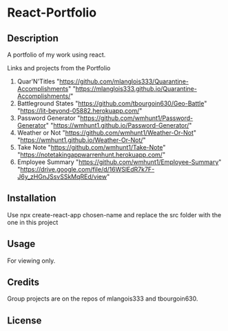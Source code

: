 # React-Portfolio
## Description
A portfolio of my work using react.

Links and projects from the Portfolio
1. Quar'N'Titles
"https://github.com/mlanglois333/Quarantine-Accomplishments"
"https://mlanglois333.github.io/Quarantine-Accomplishments/"
2. Battleground States
"https://github.com/tbourgoin630/Geo-Battle"
"https://lit-beyond-05882.herokuapp.com/"
3. Password Generator
"https://github.com/wmhunt1/Password-Generator"
"https://wmhunt1.github.io/Password-Generator/"
4. Weather or Not
"https://github.com/wmhunt1/Weather-Or-Not"
"https://wmhunt1.github.io/Weather-Or-Not/"
5. Take Note
"https://github.com/wmhunt1/Take-Note"
"https://notetakingappwarrenhunt.herokuapp.com/"
6. Employee Summary
"https://github.com/wmhunt1/Employee-Summary"
"https://drive.google.com/file/d/16WSlEdR7k7F-J6y_zHGnJSsvSSkMqREd/view"
## Installation
Use npx create-react-app chosen-name and replace the src folder with the one in this project
## Usage
For viewing only.
## Credits
Group projects are on the repos of mlangois333 and tbourgoin630.
## License
